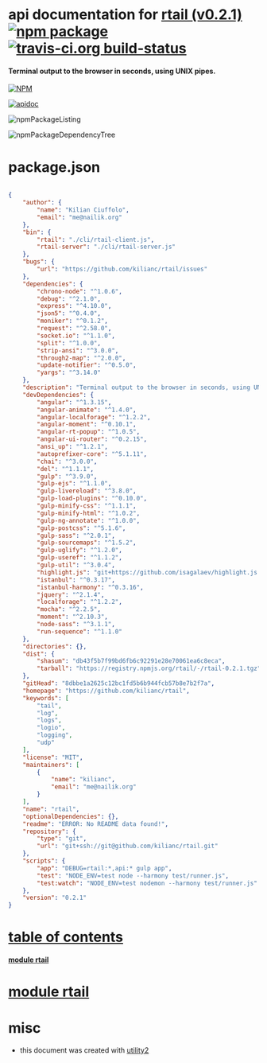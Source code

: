 # api documentation for  [rtail (v0.2.1)](https://github.com/kilianc/rtail)  [![npm package](https://img.shields.io/npm/v/npmdoc-rtail.svg?style=flat-square)](https://www.npmjs.org/package/npmdoc-rtail) [![travis-ci.org build-status](https://api.travis-ci.org/npmdoc/node-npmdoc-rtail.svg)](https://travis-ci.org/npmdoc/node-npmdoc-rtail)
#### Terminal output to the browser in seconds, using UNIX pipes.

[![NPM](https://nodei.co/npm/rtail.png?downloads=true)](https://www.npmjs.com/package/rtail)

[![apidoc](https://npmdoc.github.io/node-npmdoc-rtail/build/screenCapture.buildNpmdoc.browser._2Fhome_2Ftravis_2Fbuild_2Fnpmdoc_2Fnode-npmdoc-rtail_2Ftmp_2Fbuild_2Fapidoc.html.png)](https://npmdoc.github.io/node-npmdoc-rtail/build/apidoc.html)

![npmPackageListing](https://npmdoc.github.io/node-npmdoc-rtail/build/screenCapture.npmPackageListing.svg)

![npmPackageDependencyTree](https://npmdoc.github.io/node-npmdoc-rtail/build/screenCapture.npmPackageDependencyTree.svg)



# package.json

```json

{
    "author": {
        "name": "Kilian Ciuffolo",
        "email": "me@nailik.org"
    },
    "bin": {
        "rtail": "./cli/rtail-client.js",
        "rtail-server": "./cli/rtail-server.js"
    },
    "bugs": {
        "url": "https://github.com/kilianc/rtail/issues"
    },
    "dependencies": {
        "chrono-node": "^1.0.6",
        "debug": "^2.1.0",
        "express": "^4.10.0",
        "json5": "^0.4.0",
        "moniker": "^0.1.2",
        "request": "^2.58.0",
        "socket.io": "^1.1.0",
        "split": "^1.0.0",
        "strip-ansi": "^3.0.0",
        "through2-map": "^2.0.0",
        "update-notifier": "^0.5.0",
        "yargs": "^3.14.0"
    },
    "description": "Terminal output to the browser in seconds, using UNIX pipes.",
    "devDependencies": {
        "angular": "^1.3.15",
        "angular-animate": "^1.4.0",
        "angular-localforage": "^1.2.2",
        "angular-moment": "^0.10.1",
        "angular-rt-popup": "^1.0.5",
        "angular-ui-router": "^0.2.15",
        "ansi_up": "^1.2.1",
        "autoprefixer-core": "^5.1.11",
        "chai": "^3.0.0",
        "del": "^1.1.1",
        "gulp": "^3.9.0",
        "gulp-ejs": "^1.1.0",
        "gulp-livereload": "^3.8.0",
        "gulp-load-plugins": "^0.10.0",
        "gulp-minify-css": "^1.1.1",
        "gulp-minify-html": "^1.0.2",
        "gulp-ng-annotate": "^1.0.0",
        "gulp-postcss": "^5.1.6",
        "gulp-sass": "^2.0.1",
        "gulp-sourcemaps": "^1.5.2",
        "gulp-uglify": "^1.2.0",
        "gulp-useref": "^1.1.2",
        "gulp-util": "^3.0.4",
        "highlight.js": "git+https://github.com/isagalaev/highlight.js.git",
        "istanbul": "^0.3.17",
        "istanbul-harmony": "^0.3.16",
        "jquery": "^2.1.4",
        "localforage": "^1.2.2",
        "mocha": "^2.2.5",
        "moment": "^2.10.3",
        "node-sass": "^3.1.1",
        "run-sequence": "^1.1.0"
    },
    "directories": {},
    "dist": {
        "shasum": "db43f5b7f99bd6fb6c92291e28e70061ea6c8eca",
        "tarball": "https://registry.npmjs.org/rtail/-/rtail-0.2.1.tgz"
    },
    "gitHead": "8dbbe1a2625c12bc1fd5b6b944fcb57b8e7b2f7a",
    "homepage": "https://github.com/kilianc/rtail",
    "keywords": [
        "tail",
        "log",
        "logs",
        "logio",
        "logging",
        "udp"
    ],
    "license": "MIT",
    "maintainers": [
        {
            "name": "kilianc",
            "email": "me@nailik.org"
        }
    ],
    "name": "rtail",
    "optionalDependencies": {},
    "readme": "ERROR: No README data found!",
    "repository": {
        "type": "git",
        "url": "git+ssh://git@github.com/kilianc/rtail.git"
    },
    "scripts": {
        "app": "DEBUG=rtail:*,api:* gulp app",
        "test": "NODE_ENV=test node --harmony test/runner.js",
        "test:watch": "NODE_ENV=test nodemon --harmony test/runner.js"
    },
    "version": "0.2.1"
}
```



# <a name="apidoc.tableOfContents"></a>[table of contents](#apidoc.tableOfContents)

#### [module rtail](#apidoc.module.rtail)



# <a name="apidoc.module.rtail"></a>[module rtail](#apidoc.module.rtail)



# misc
- this document was created with [utility2](https://github.com/kaizhu256/node-utility2)

